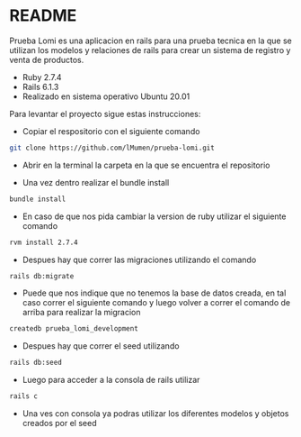 # README

Prueba Lomi es una aplicacion en rails para una prueba tecnica en la que se utilizan los modelos y relaciones de rails para crear un sistema de registro y venta de productos.

* Ruby 2.7.4
* Rails 6.1.3
* Realizado en sistema operativo Ubuntu 20.01

Para levantar el proyecto sigue estas instrucciones:

- Copiar el respositorio con el siguiente comando

```bash
git clone https://github.com/lMumen/prueba-lomi.git
```
- Abrir en la terminal la carpeta en la que se encuentra el repositorio

- Una vez dentro realizar el bundle install
```bash
bundle install
```

- En caso de que nos pida cambiar la version de ruby utilizar el siguiente comando
 ```bash
 rvm install 2.7.4
 ```

- Despues hay que correr las migraciones utilizando el comando

```bash
rails db:migrate
```
- Puede que nos indique que no tenemos la base de datos creada, en tal caso correr el siguiente comando y luego volver a correr el comando de arriba para realizar la migracion

```bash
createdb prueba_lomi_development
```

- Despues hay que correr el seed utilizando

```bash
rails db:seed
```
- Luego para acceder a la consola de rails utilizar

```bash
rails c
```
- Una ves con consola ya podras utilizar los diferentes modelos y objetos creados por el seed

